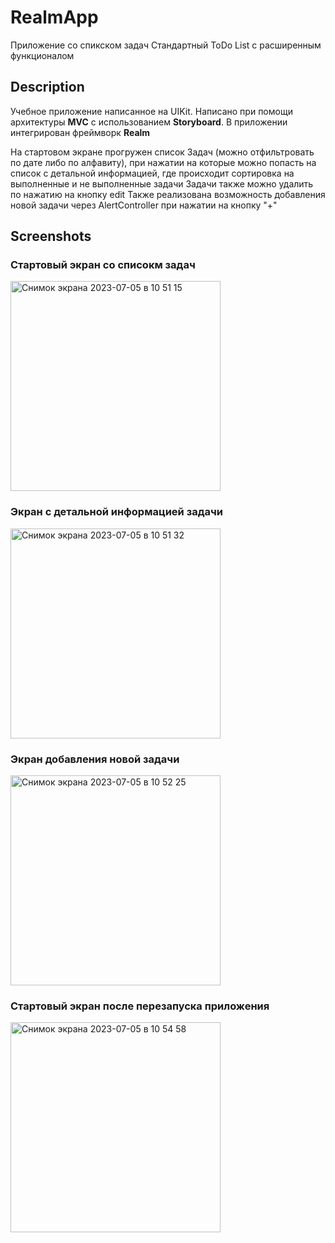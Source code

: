 # RealmApp

Приложение со спикском задач 
Стандартный ToDo List с расширенным функционалом

## Description

Учебное приложение написанное на UIKit. 
Написано при помощи архитектуры **MVC** с использованием **Storyboard**.
В приложении интегрирован фреймворк **Realm**

На стартовом экране прогружен список Задач (можно отфильтровать по дате либо по алфавиту), при нажатии на которые можно попасть на список с детальной информацией, где происходит сортировка на выполненные и не выполненные задачи
Задачи также можно удалить по нажатию на кнопку edit
Также реализована возможность добавления новой задачи через AlertController при нажатии на кнопку "+"

## Screenshots

### Стартовый экран со списокм задач
<img width="336" alt="Снимок экрана 2023-07-05 в 10 51 15" src="https://github.com/romkalan/RealmApp/assets/116355331/f052dfc2-df32-4cd5-aaff-c518c5d74ec9">

### Экран с детальной информацией задачи
<img width="336" alt="Снимок экрана 2023-07-05 в 10 51 32" src="https://github.com/romkalan/RealmApp/assets/116355331/051c51fe-a7a8-4dfd-ac73-a5eafd36569e">

### Экран добавления новой задачи
<img width="336" alt="Снимок экрана 2023-07-05 в 10 52 25" src="https://github.com/romkalan/RealmApp/assets/116355331/98d77a12-ac1e-4517-9974-4453f9bfb320">

### Стартовый экран после перезапуска приложения
<img width="336" alt="Снимок экрана 2023-07-05 в 10 54 58" src="https://github.com/romkalan/RealmApp/assets/116355331/5cffbb15-7d96-4c1b-bfab-440d9dc78e96">


